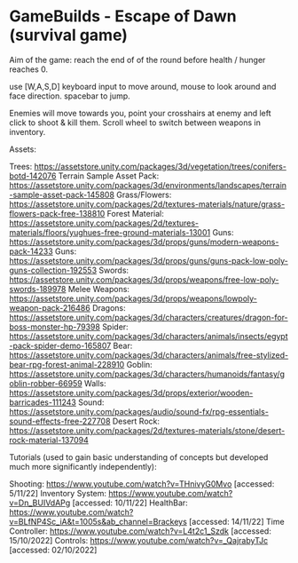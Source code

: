 # GameBuilds - Escape of Dawn (survival game)

Aim of the game: reach the end of of the round before health / hunger reaches 0.

use [W,A,S,D] keyboard input to move around, mouse to look around and face direction. spacebar to jump.

Enemies will move towards you, point your crosshairs at enemy and left click to shoot & kill them. Scroll wheel to switch between weapons in inventory.


Assets:

Trees: https://assetstore.unity.com/packages/3d/vegetation/trees/conifers-botd-142076
Terrain Sample Asset Pack: https://assetstore.unity.com/packages/3d/environments/landscapes/terrain-sample-asset-pack-145808
Grass/Flowers: https://assetstore.unity.com/packages/2d/textures-materials/nature/grass-flowers-pack-free-138810
Forest Material: https://assetstore.unity.com/packages/2d/textures-materials/floors/yughues-free-ground-materials-13001
Guns: https://assetstore.unity.com/packages/3d/props/guns/modern-weapons-pack-14233
Guns: https://assetstore.unity.com/packages/3d/props/guns/guns-pack-low-poly-guns-collection-192553
Swords: https://assetstore.unity.com/packages/3d/props/weapons/free-low-poly-swords-189978
Melee Weapons: https://assetstore.unity.com/packages/3d/props/weapons/lowpoly-weapon-pack-216486
Dragons: https://assetstore.unity.com/packages/3d/characters/creatures/dragon-for-boss-monster-hp-79398
Spider: https://assetstore.unity.com/packages/3d/characters/animals/insects/egypt-pack-spider-demo-165807
Bear: https://assetstore.unity.com/packages/3d/characters/animals/free-stylized-bear-rpg-forest-animal-228910
Goblin: https://assetstore.unity.com/packages/3d/characters/humanoids/fantasy/goblin-robber-66959
Walls: https://assetstore.unity.com/packages/3d/props/exterior/wooden-barricades-111243
Sound: https://assetstore.unity.com/packages/audio/sound-fx/rpg-essentials-sound-effects-free-227708
Desert Rock: https://assetstore.unity.com/packages/2d/textures-materials/stone/desert-rock-material-137094

Tutorials (used to gain basic understanding of concepts but developed much more significantly independently):

Shooting: https://www.youtube.com/watch?v=THnivyG0Mvo [accessed: 5/11/22]
Inventory System: https://www.youtube.com/watch?v=Dn_BUIVdAPg [accessed: 10/11/22]
HealthBar: https://www.youtube.com/watch?v=BLfNP4Sc_iA&t=1005s&ab_channel=Brackeys [accessed: 14/11/22]
Time Controller: https://www.youtube.com/watch?v=L4t2c1_Szdk [accessed: 15/10/2022]
Controls: https://www.youtube.com/watch?v=_QajrabyTJc [accessed: 02/10/2022]
